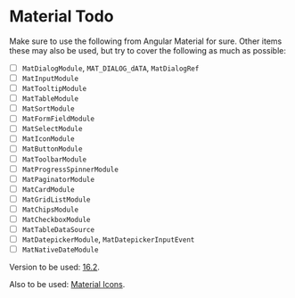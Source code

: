 # Material Todo

Make sure to use the following from Angular Material for sure. Other items these may also be used, but try to cover the following as much as possible:

- [ ] `MatDialogModule`, `MAT_DIALOG_dATA`, `MatDialogRef`
- [ ] `MatInputModule`
- [ ] `MatTooltipModule`
- [ ] `MatTableModule`
- [ ] `MatSortModule`
- [ ] `MatFormFieldModule`
- [ ] `MatSelectModule`
- [ ] `MatIconModule`
- [ ] `MatButtonModule`
- [ ] `MatToolbarModule`
- [ ] `MatProgressSpinnerModule`
- [ ] `MatPaginatorModule`
- [ ] `MatCardModule`
- [ ] `MatGridListModule`
- [ ] `MatChipsModule`
- [ ] `MatCheckboxModule`
- [ ] `MatTableDataSource`
- [ ] `MatDatepickerModule`, `MatDatepickerInputEvent`
- [ ] `MatNativeDateModule`

Version to be used: [16.2](https://v16.material.angular.io/components/categories).

Also to be used: [Material Icons](https://mui.com/material-ui/getting-started/installation/#google-web-fonts-2).
